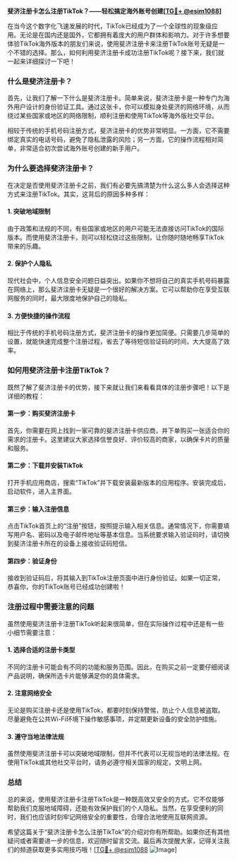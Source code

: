 **斐济注册卡怎么注册TikTok？——轻松搞定海外账号创建[[TG💪+ @esim1088](https://t.me/s/esim1088)]**

在当今这个数字化飞速发展的时代，TikTok已经成为了一个全球性的现象级应用。无论是在国内还是国外，它都拥有着庞大的用户群体和影响力。对于许多想要体验TikTok海外版本的朋友们来说，使用斐济注册卡来注册TikTok账号无疑是一个不错的选择。那么，如何利用斐济注册卡成功注册TikTok呢？接下来，我们就一起来详细探讨一下吧！

### **什么是斐济注册卡？**

首先，让我们了解一下什么是斐济注册卡。简单来说，斐济注册卡是一种专门为海外用户设计的身份验证工具。通过这张卡，你可以模拟身处斐济的网络环境，从而绕过某些国家或地区的网络限制，顺利注册和使用TikTok等海外版社交平台。

相较于传统的手机号码注册方式，斐济注册卡的优势非常明显。一方面，它不需要绑定真实的电话号码，避免了隐私泄露的风险；另一方面，它的操作流程相对简单，非常适合初次尝试海外账号创建的新手用户。

### **为什么要选择斐济注册卡？**

在决定是否使用斐济注册卡之前，我们有必要先搞清楚为什么这么多人会选择这种方式来注册TikTok。其实，这背后的原因多种多样：

#### **1. 突破地域限制**
由于政策和法规的不同，有些国家或地区的用户可能无法直接访问TikTok的国际版本。而使用斐济注册卡，则可以轻松绕过这些限制，让你随时随地畅享TikTok带来的乐趣。

#### **2. 保护个人隐私**
现代社会中，个人信息安全问题日益突出。如果你不想将自己的真实手机号码暴露在网络上，那么斐济注册卡无疑是一个很好的解决方案。它可以帮助你在享受互联网服务的同时，最大限度地保护自己的隐私。

#### **3. 方便快捷的操作流程**
相比于传统的手机号码注册方式，斐济注册卡的操作更加简便。只需要几步简单的设置，就能快速完成整个注册过程，省去了等待短信验证码的时间，大大提高了效率。

### **如何用斐济注册卡注册TikTok？**

既然了解了斐济注册卡的优势，接下来就让我们来看看具体的注册步骤吧！以下是详细的教程：

#### **第一步：购买斐济注册卡**
首先，你需要在网上找到一家可靠的斐济注册卡供应商，并下单购买一张适合你的需求的注册卡。这里建议大家选择信誉良好、评价较高的商家，以确保卡片的质量和服务。

#### **第二步：下载并安装TikTok**
打开手机应用商店，搜索“TikTok”并下载安装最新版本的应用程序。安装完成后，启动软件，进入主界面。

#### **第三步：输入注册信息**
点击TikTok首页上的“注册”按钮，按照提示输入相关信息。通常情况下，你需要填写用户名、密码以及电子邮件地址等基本信息。当系统要求输入验证码时，请切换到斐济注册卡所在的设备上接收验证码短信。

#### **第四步：验证身份**
接收到验证码后，将其输入到TikTok注册页面中进行身份验证。如果一切正常，恭喜你，你的TikTok账号已经成功创建啦！

### **注册过程中需要注意的问题**

虽然使用斐济注册卡注册TikTok听起来很简单，但在实际操作过程中还是有一些小细节需要注意：

#### **1. 选择合适的注册卡类型**
不同的注册卡可能会有不同的功能和服务范围。因此，在购买之前一定要仔细阅读产品说明，确保所选卡片能够满足你的具体需求。

#### **2. 注意网络安全**
无论是购买注册卡还是使用TikTok，都要时刻保持警惕，防止个人信息被盗取。尽量避免在公共Wi-Fi环境下操作敏感事项，并定期更新设备的安全防护措施。

#### **3. 遵守当地法律法规**
虽然使用斐济注册卡可以突破地域限制，但并不代表可以无视当地的法律法规。在使用TikTok或其他社交平台时，请务必遵守相关国家的规定，文明上网。

### **总结**

总的来说，使用斐济注册卡注册TikTok是一种既高效又安全的方式。它不仅能够帮助我们克服地域障碍，还能有效保护我们的个人隐私。当然，在享受便利的同时，我们也应该时刻牢记网络安全的重要性，合理合法地使用互联网资源。

希望这篇关于“斐济注册卡怎么注册TikTok”的介绍对你有所帮助。如果你还有其他疑问或者需要进一步的信息，欢迎随时留言交流。最后再次提醒大家，记得关注我们的频道获取更多实用技巧哦！[[TG💪+ @esim1088](https://t.me/s/esim1088) ![Image](https://i.postimg.cc/4NQfJmqS/Snipaste-2025-05-13-00-14-12.png)]